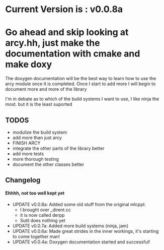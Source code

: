 # Current Version is : v0.0.8a

Go ahead and skip looking at arcy.hh, just make the documentation with cmake and make doxy
=====
The doxygen documentation will be the best way to learn how to use the arcy module once it is completed.
Once I start to add more I will begin to document more and more of the library

I'm in debate as to which of the build systems I want to use, I like ninja the most.
but it is the least suported


## TODOS

* modulize the build system
* add more than just arcy
* FINISH ARCY
* integrate the other parts of the library better
* add more tests
* more thorough testing
* document the other classes better

## Changelog
#### Ehhhh, not too well kept yet

* UPDATE v0.0.8a: Added some old stuff from the original mlcppl:
    - I brought over _dirent.cc
    - it is now called derpp
    - Sutil does nothing yet
* UPDATE v0.0.7a: Added more build systems (ninja, jam)
* UPDATE v0.0.6a: Made great strides in the inner workings, it's starting to come together man!
* UPDATE v0.0.4a: Doxygen documentation started and successful!
